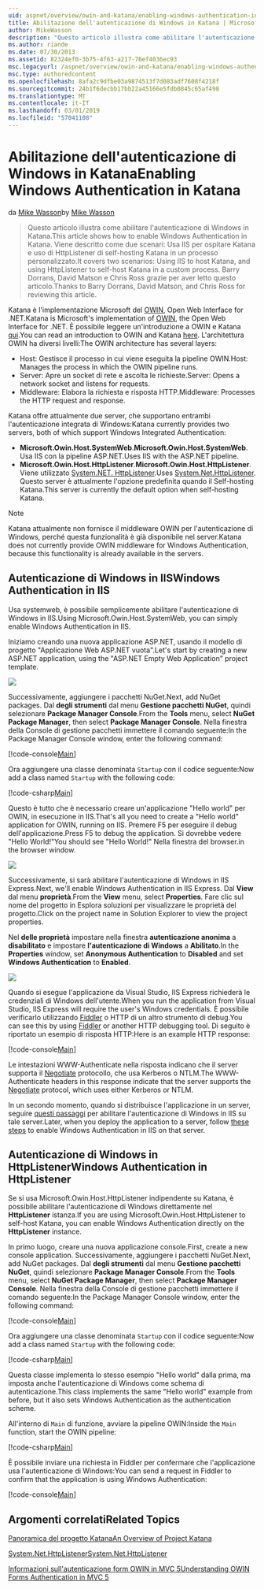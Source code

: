 ```yaml
---
uid: aspnet/overview/owin-and-katana/enabling-windows-authentication-in-katana
title: Abilitazione dell'autenticazione di Windows in Katana | Microsoft Docs
author: MikeWasson
description: "Questo articolo illustra come abilitare l'autenticazione di Windows in Katana. Viene descritto come due scenari: Utilizzo di IIS per host Katana e l'utilizzo di HttpListener di self-hosting Kat..."
ms.author: riande
ms.date: 07/30/2013
ms.assetid: 82324ef0-3b75-4f63-a217-76ef4036ec93
msc.legacyurl: /aspnet/overview/owin-and-katana/enabling-windows-authentication-in-katana
msc.type: authoredcontent
ms.openlocfilehash: 8afa2c9dfbe03a9874513f7d083adf7608f4218f
ms.sourcegitcommit: 24b1f6decbb17bb22a45166e5fdb0845c65af498
ms.translationtype: MT
ms.contentlocale: it-IT
ms.lasthandoff: 03/01/2019
ms.locfileid: "57041108"
---
```

<a name="enabling-windows-authentication-in-katana"></a><span data-ttu-id="1ee7e-104">Abilitazione dell'autenticazione di Windows in Katana</span><span class="sxs-lookup"><span data-stu-id="1ee7e-104">Enabling Windows Authentication in Katana</span></span>
====================
<span data-ttu-id="1ee7e-105">da [Mike Wasson](https://github.com/MikeWasson)</span><span class="sxs-lookup"><span data-stu-id="1ee7e-105">by [Mike Wasson](https://github.com/MikeWasson)</span></span>

> <span data-ttu-id="1ee7e-106">Questo articolo illustra come abilitare l'autenticazione di Windows in Katana.</span><span class="sxs-lookup"><span data-stu-id="1ee7e-106">This article shows how to enable Windows Authentication in Katana.</span></span> <span data-ttu-id="1ee7e-107">Viene descritto come due scenari: Usa IIS per ospitare Katana e uso di HttpListener di self-hosting Katana in un processo personalizzato.</span><span class="sxs-lookup"><span data-stu-id="1ee7e-107">It covers two scenarios: Using IIS to host Katana, and using HttpListener to self-host Katana in a custom process.</span></span> <span data-ttu-id="1ee7e-108">Barry Dorrans, David Matson e Chris Ross grazie per aver letto questo articolo.</span><span class="sxs-lookup"><span data-stu-id="1ee7e-108">Thanks to Barry Dorrans, David Matson, and Chris Ross for reviewing this article.</span></span>


<span data-ttu-id="1ee7e-109">Katana è l'implementazione Microsoft del [OWIN](http://owin.org/), Open Web Interface for .NET.</span><span class="sxs-lookup"><span data-stu-id="1ee7e-109">Katana is Microsoft's implementation of [OWIN](http://owin.org/), the Open Web Interface for .NET.</span></span> <span data-ttu-id="1ee7e-110">È possibile leggere un'introduzione a OWIN e Katana [qui](an-overview-of-project-katana.md).</span><span class="sxs-lookup"><span data-stu-id="1ee7e-110">You can read an introduction to OWIN and Katana [here](an-overview-of-project-katana.md).</span></span> <span data-ttu-id="1ee7e-111">L'architettura OWIN ha diversi livelli:</span><span class="sxs-lookup"><span data-stu-id="1ee7e-111">The OWIN architecture has several layers:</span></span>

- <span data-ttu-id="1ee7e-112">Host: Gestisce il processo in cui viene eseguita la pipeline OWIN.</span><span class="sxs-lookup"><span data-stu-id="1ee7e-112">Host: Manages the process in which the OWIN pipeline runs.</span></span>
- <span data-ttu-id="1ee7e-113">Server: Apre un socket di rete e ascolta le richieste.</span><span class="sxs-lookup"><span data-stu-id="1ee7e-113">Server: Opens a network socket and listens for requests.</span></span>
- <span data-ttu-id="1ee7e-114">Middleware: Elabora la richiesta e risposta HTTP.</span><span class="sxs-lookup"><span data-stu-id="1ee7e-114">Middleware: Processes the HTTP request and response.</span></span>

<span data-ttu-id="1ee7e-115">Katana offre attualmente due server, che supportano entrambi l'autenticazione integrata di Windows:</span><span class="sxs-lookup"><span data-stu-id="1ee7e-115">Katana currently provides two servers, both of which support Windows Integrated Authentication:</span></span>

- <span data-ttu-id="1ee7e-116">**Microsoft.Owin.Host.SystemWeb**.</span><span class="sxs-lookup"><span data-stu-id="1ee7e-116">**Microsoft.Owin.Host.SystemWeb**.</span></span> <span data-ttu-id="1ee7e-117">Usa IIS con la pipeline ASP.NET.</span><span class="sxs-lookup"><span data-stu-id="1ee7e-117">Uses IIS with the ASP.NET pipeline.</span></span>
- <span data-ttu-id="1ee7e-118">**Microsoft.Owin.Host.HttpListener**.</span><span class="sxs-lookup"><span data-stu-id="1ee7e-118">**Microsoft.Owin.Host.HttpListener**.</span></span> <span data-ttu-id="1ee7e-119">Viene utilizzato [System.NET. HttpListener](https://msdn.microsoft.com/library/system.net.httplistener.aspx).</span><span class="sxs-lookup"><span data-stu-id="1ee7e-119">Uses [System.Net.HttpListener](https://msdn.microsoft.com/library/system.net.httplistener.aspx).</span></span> <span data-ttu-id="1ee7e-120">Questo server è attualmente l'opzione predefinita quando il Self-hosting Katana.</span><span class="sxs-lookup"><span data-stu-id="1ee7e-120">This server is currently the default option when self-hosting Katana.</span></span>

> [!NOTE]
> <span data-ttu-id="1ee7e-121">Katana attualmente non fornisce il middleware OWIN per l'autenticazione di Windows, perché questa funzionalità è già disponibile nel server.</span><span class="sxs-lookup"><span data-stu-id="1ee7e-121">Katana does not currently provide OWIN middleware for Windows Authentication, because this functionality is already available in the servers.</span></span>

## <a name="windows-authentication-in-iis"></a><span data-ttu-id="1ee7e-122">Autenticazione di Windows in IIS</span><span class="sxs-lookup"><span data-stu-id="1ee7e-122">Windows Authentication in IIS</span></span>

<span data-ttu-id="1ee7e-123">Usa systemweb, è possibile semplicemente abilitare l'autenticazione di Windows in IIS.</span><span class="sxs-lookup"><span data-stu-id="1ee7e-123">Using Microsoft.Owin.Host.SystemWeb, you can simply enable Windows Authentication in IIS.</span></span>

<span data-ttu-id="1ee7e-124">Iniziamo creando una nuova applicazione ASP.NET, usando il modello di progetto "Applicazione Web ASP.NET vuota".</span><span class="sxs-lookup"><span data-stu-id="1ee7e-124">Let's start by creating a new ASP.NET application, using the "ASP.NET Empty Web Application" project template.</span></span>

![](enabling-windows-authentication-in-katana/_static/image1.png)

<span data-ttu-id="1ee7e-125">Successivamente, aggiungere i pacchetti NuGet.</span><span class="sxs-lookup"><span data-stu-id="1ee7e-125">Next, add NuGet packages.</span></span> <span data-ttu-id="1ee7e-126">Dal **degli strumenti** dal menu **Gestione pacchetti NuGet**, quindi selezionare **Package Manager Console**.</span><span class="sxs-lookup"><span data-stu-id="1ee7e-126">From the **Tools** menu, select **NuGet Package Manager**, then select **Package Manager Console**.</span></span> <span data-ttu-id="1ee7e-127">Nella finestra della Console di gestione pacchetti immettere il comando seguente:</span><span class="sxs-lookup"><span data-stu-id="1ee7e-127">In the Package Manager Console window, enter the following command:</span></span>

[!code-console[Main](enabling-windows-authentication-in-katana/samples/sample1.cmd)]

<span data-ttu-id="1ee7e-128">Ora aggiungere una classe denominata `Startup` con il codice seguente:</span><span class="sxs-lookup"><span data-stu-id="1ee7e-128">Now add a class named `Startup` with the following code:</span></span>

[!code-csharp[Main](enabling-windows-authentication-in-katana/samples/sample2.cs)]

<span data-ttu-id="1ee7e-129">Questo è tutto che è necessario creare un'applicazione "Hello world" per OWIN, in esecuzione in IIS.</span><span class="sxs-lookup"><span data-stu-id="1ee7e-129">That's all you need to create a "Hello world" application for OWIN, running on IIS.</span></span> <span data-ttu-id="1ee7e-130">‎Premere F5 per eseguire il debug dell'applicazione.</span><span class="sxs-lookup"><span data-stu-id="1ee7e-130">Press F5 to debug the application.</span></span> <span data-ttu-id="1ee7e-131">Si dovrebbe vedere "Hello World!"</span><span class="sxs-lookup"><span data-stu-id="1ee7e-131">You should see "Hello World!"</span></span> <span data-ttu-id="1ee7e-132">Nella finestra del browser.</span><span class="sxs-lookup"><span data-stu-id="1ee7e-132">in the browser window.</span></span>

![](enabling-windows-authentication-in-katana/_static/image2.png)

<span data-ttu-id="1ee7e-133">Successivamente, si sarà abilitare l'autenticazione di Windows in IIS Express.</span><span class="sxs-lookup"><span data-stu-id="1ee7e-133">Next, we'll enable Windows Authentication in IIS Express.</span></span> <span data-ttu-id="1ee7e-134">Dal **View** dal menu **proprietà**.</span><span class="sxs-lookup"><span data-stu-id="1ee7e-134">From the **View** menu, select **Properties**.</span></span> <span data-ttu-id="1ee7e-135">Fare clic sul nome del progetto in Esplora soluzioni per visualizzare le proprietà del progetto.</span><span class="sxs-lookup"><span data-stu-id="1ee7e-135">Click on the project name in Solution Explorer to view the project properties.</span></span>

<span data-ttu-id="1ee7e-136">Nel **delle proprietà** impostare nella finestra **autenticazione anonima** a **disabilitato** e impostare **l'autenticazione di Windows** a  **Abilitato**.</span><span class="sxs-lookup"><span data-stu-id="1ee7e-136">In the **Properties** window, set **Anonymous Authentication** to **Disabled** and set **Windows Authentication** to **Enabled**.</span></span>

![](enabling-windows-authentication-in-katana/_static/image3.png)

<span data-ttu-id="1ee7e-137">Quando si esegue l'applicazione da Visual Studio, IIS Express richiederà le credenziali di Windows dell'utente.</span><span class="sxs-lookup"><span data-stu-id="1ee7e-137">When you run the application from Visual Studio, IIS Express will require the user's Windows credentials.</span></span> <span data-ttu-id="1ee7e-138">È possibile verificarlo utilizzando [Fiddler](http://fiddler2.com/home) o HTTP di un altro strumento di debug.</span><span class="sxs-lookup"><span data-stu-id="1ee7e-138">You can see this by using [Fiddler](http://fiddler2.com/home) or another HTTP debugging tool.</span></span> <span data-ttu-id="1ee7e-139">Di seguito è riportato un esempio di risposta HTTP:</span><span class="sxs-lookup"><span data-stu-id="1ee7e-139">Here is an example HTTP response:</span></span>

[!code-console[Main](enabling-windows-authentication-in-katana/samples/sample3.cmd?highlight=1,5-6)]

<span data-ttu-id="1ee7e-140">Le intestazioni WWW-Authenticate nella risposta indicano che il server supporta il [Negotiate](http://www.ietf.org/rfc/rfc4559.txt) protocollo, che usa Kerberos o NTLM.</span><span class="sxs-lookup"><span data-stu-id="1ee7e-140">The WWW-Authenticate headers in this response indicate that the server supports the [Negotiate](http://www.ietf.org/rfc/rfc4559.txt) protocol, which uses either Kerberos or NTLM.</span></span>

<span data-ttu-id="1ee7e-141">In un secondo momento, quando si distribuisce l'applicazione in un server, seguire [questi passaggi](https://www.iis.net/configreference/system.webserver/security/authentication/windowsauthentication) per abilitare l'autenticazione di Windows in IIS su tale server.</span><span class="sxs-lookup"><span data-stu-id="1ee7e-141">Later, when you deploy the application to a server, follow [these steps](https://www.iis.net/configreference/system.webserver/security/authentication/windowsauthentication) to enable Windows Authentication in IIS on that server.</span></span>

## <a name="windows-authentication-in-httplistener"></a><span data-ttu-id="1ee7e-142">Autenticazione di Windows in HttpListener</span><span class="sxs-lookup"><span data-stu-id="1ee7e-142">Windows Authentication in HttpListener</span></span>

<span data-ttu-id="1ee7e-143">Se si usa Microsoft.Owin.Host.HttpListener indipendente su Katana, è possibile abilitare l'autenticazione di Windows direttamente nel **HttpListener** istanza.</span><span class="sxs-lookup"><span data-stu-id="1ee7e-143">If you are using Microsoft.Owin.Host.HttpListener to self-host Katana, you can enable Windows Authentication directly on the **HttpListener** instance.</span></span>

<span data-ttu-id="1ee7e-144">In primo luogo, creare una nuova applicazione console.</span><span class="sxs-lookup"><span data-stu-id="1ee7e-144">First, create a new console application.</span></span> <span data-ttu-id="1ee7e-145">Successivamente, aggiungere i pacchetti NuGet.</span><span class="sxs-lookup"><span data-stu-id="1ee7e-145">Next, add NuGet packages.</span></span> <span data-ttu-id="1ee7e-146">Dal **degli strumenti** dal menu **Gestione pacchetti NuGet**, quindi selezionare **Package Manager Console**.</span><span class="sxs-lookup"><span data-stu-id="1ee7e-146">From the **Tools** menu, select **NuGet Package Manager**, then select **Package Manager Console**.</span></span> <span data-ttu-id="1ee7e-147">Nella finestra della Console di gestione pacchetti immettere il comando seguente:</span><span class="sxs-lookup"><span data-stu-id="1ee7e-147">In the Package Manager Console window, enter the following command:</span></span>

[!code-console[Main](enabling-windows-authentication-in-katana/samples/sample4.cmd)]

<span data-ttu-id="1ee7e-148">Ora aggiungere una classe denominata `Startup` con il codice seguente:</span><span class="sxs-lookup"><span data-stu-id="1ee7e-148">Now add a class named `Startup` with the following code:</span></span>

[!code-csharp[Main](enabling-windows-authentication-in-katana/samples/sample5.cs)]

<span data-ttu-id="1ee7e-149">Questa classe implementa lo stesso esempio "Hello world" dalla prima, ma imposta anche l'autenticazione di Windows come schema di autenticazione.</span><span class="sxs-lookup"><span data-stu-id="1ee7e-149">This class implements the same "Hello world" example from before, but it also sets Windows Authentication as the authentication scheme.</span></span>

<span data-ttu-id="1ee7e-150">All'interno di `Main` di funzione, avviare la pipeline OWIN:</span><span class="sxs-lookup"><span data-stu-id="1ee7e-150">Inside the `Main` function, start the OWIN pipeline:</span></span>

[!code-csharp[Main](enabling-windows-authentication-in-katana/samples/sample6.cs)]

<span data-ttu-id="1ee7e-151">È possibile inviare una richiesta in Fiddler per confermare che l'applicazione usa l'autenticazione di Windows:</span><span class="sxs-lookup"><span data-stu-id="1ee7e-151">You can send a request in Fiddler to confirm that the application is using Windows Authentication:</span></span>

[!code-console[Main](enabling-windows-authentication-in-katana/samples/sample7.cmd?highlight=1,4-5)]

## <a name="related-topics"></a><span data-ttu-id="1ee7e-152">Argomenti correlati</span><span class="sxs-lookup"><span data-stu-id="1ee7e-152">Related Topics</span></span>

[<span data-ttu-id="1ee7e-153">Panoramica del progetto Katana</span><span class="sxs-lookup"><span data-stu-id="1ee7e-153">An Overview of Project Katana</span></span>](an-overview-of-project-katana.md)

[<span data-ttu-id="1ee7e-154">System.Net.HttpListener</span><span class="sxs-lookup"><span data-stu-id="1ee7e-154">System.Net.HttpListener</span></span>](https://msdn.microsoft.com/library/system.net.httplistener.aspx)

[<span data-ttu-id="1ee7e-155">Informazioni sull'autenticazione form OWIN in MVC 5</span><span class="sxs-lookup"><span data-stu-id="1ee7e-155">Understanding OWIN Forms Authentication in MVC 5</span></span>](https://blogs.msdn.com/b/webdev/archive/2013/07/03/understanding-owin-forms-authentication-in-mvc-5.aspx)
